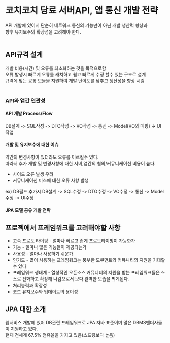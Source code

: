 # 코치코치 당료 서버API, 앱 통신 개발 전략
API 개발에 있어서 단순히 네트워크 통신의 기능만이 아닌 개발 생산력 향상과<br>
향후 유지보수와 확장성을 고려해야 한다.<br>
<br>

## API규격 설계
개발 비용(시간) 및 오류를 최소화하는 것을 목적으로함<br>
오류 발생시 빠르게 오류를 캐치하고 쉽고 빠르게 수정 할수 있는 구조로 설계<br>
규격에 맞는 공통 모듈을 지원하여 개발 난이도를 낮추고 생산성을 향상 시킴<br>
<br>

### API와 앱간 연관성
#### API 개발 Process/Flow <br>
DB설계 -> SQL작성 -> DTO작성 -> VO작성 -> 통신 -> Model(VO와 매핑) -> UI작업
<br>

#### 개발 및 유지보수에 대한 이슈<br>
약간의 변경사항이 있더라도 오류를 이르킬수 있다.<br>
따라서 추가 개발 및 변경사항에 대한 서버,앱간의 협의/커뮤니케이션 비용이 높다.<br>
 - 사이드 오류 발생 우려
 - 커뮤니케이션 미스에 대한 오류 사항 발생
 
ex) DB필드 추가시
DB설계 -> SQL수정 -> DTO수정 -> VO수정 -> 통신 -> Model수정 -> UI수정




#### JPA 모델 공유 개발 전략<br>


## 프로젝에서 프레임워크를 고려해야할 사항
- 고속 프로토 타이핑 - 얼마나 빠르고 쉽게 프로토타이핑이 가능한가
- 기능 - 얼마나 많은 기능들이 제공되는가
- 사용성 - 얼마나 사용하기 쉬운가
- 인기도 - 많이 사용하는 프레임워크는 풍부한 도큐먼트와 커뮤니티의 지원을 기대할 수 있다
- 프레임워크 생태계 - 열성적인 오픈소스 커뮤니티의 지원을 받는 프레임워크들은 스스로 진화하고 확장해 나감으로서 보다 완벽한 모습을 띄게된다.
- 처리능력과 확장성
- 코드 유지보수와 업데이트의 용이성

## JPA 대한 소개
웹서비스 개발에 있어 DB관련 프레임워크로 JPA 자바 표준이며 많은 DBMS밴더사들이 지원하고 있다.<br>
현재 전세계 67.5% 점유율을 가지고 있음(스프링보다 높음)




